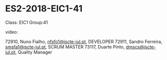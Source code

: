 # ES2-2018-EIC1-41

Class: EIC1 Group:41
 
 video:
 
 
 
 72910, Nuno Fialho, nfsfo1@iscte-iul.pt, DEVELOPER
 72911, Sandro Ferreira, smsfa1@iscte-iul.pt, SCRUM MASTER
 73117, Duarte Pinto, dmscs@iscte-iul.pt, Quality Manager
 